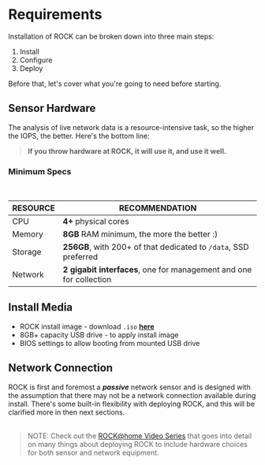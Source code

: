 # Requirements

Installation of ROCK can be broken down into three main steps:

1. Install
1. Configure
1. Deploy

Before that, let's cover what you're going to need before starting.


## Sensor Hardware

The analysis of live network data is a resource-intensive task, so the higher
the IOPS, the better.  Here's the bottom line:

> **If you throw hardware at ROCK, it will use it, and use it well.**


### Minimum Specs
<br>

|   RESOURCE  |     RECOMMENDATION |
| ----------- | ------------------ |
| CPU         | **4+** physical cores |
| Memory      | **8GB** RAM minimum, the more the better :) |
| Storage     | **256GB**, with 200+ of that dedicated to `/data`, SSD preferred |
| Network     | **2 gigabit interfaces**, one for management and one for collection |


## Install Media

- ROCK install image - download `.iso` **[here](https://download.rocknsm.io/isos/stable/)**
- 8GB+ capacity USB drive - to apply install image
- BIOS settings to allow booting from mounted USB drive


## Network Connection

ROCK is first and foremost a _**passive**_ network sensor and is designed with
the assumption that there may not be a network connection available during
install. There's some built-in flexibility with deploying ROCK, and this will
be clarified more in then next sections.
<br>
<br>

> NOTE: Check out the [ROCK@home Video Series](https://www.youtube.com/channel/UCUD0VHMKqPkdnJshsngZq9Q) that goes into detail on many things about deploying ROCK to include hardware choices for both sensor and network equipment.
